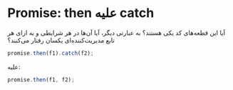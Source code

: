 # Promise: then علیه catch

آیا این قطعه‌های کد یکی هستند؟ به عبارتی دیگر، آیا آن‌ها در هر شرایطی و به ازای هر تابع مدیریت‌کننده‌ای یکسان رفتار می‌کنند؟

```js
promise.then(f1).catch(f2);
```

علیه:

```js
promise.then(f1, f2);
```
